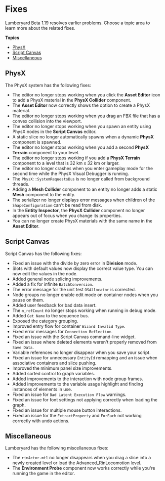 # Fixes<a name="lumberyard-v1.19-fixes"></a>

Lumberyard Beta 1.19 resolves earlier problems. Choose a topic area to learn more about the related fixes.

**Topics**
+ [PhysX](#physx-fixes-v1.19)
+ [Script Canvas](#script-canvas-fixes-v1.19)
+ [Miscellaneous](#miscellaneous-fixes-v1.19)

## PhysX<a name="physx-fixes-v1.19"></a>

The PhysX system has the following fixes:
+ The editor no longer stops working when you click the **Asset Editor** icon to add a PhysX material in the **PhysX Collider** component.
+ The **Asset Editor** now correctly shows the option to create a PhysX material.
+ The editor no longer stops working when you drag an FBX file that has a convex collision into the viewport.
+ The editor no longer stops working when you spawn an entity using PhysX nodes in the **Script Canvas** editor.
+ A static slice no longer automatically spawns when a dynamic **PhysX** component is spawned.
+ The editor no longer stops working when you add a second **PhysX Terrain** component to your level.
+ The editor no longer stops working if you add a **PhysX Terrain** component to a level that is 32 km x 32 km or larger.
+ The editor no longer crashes when you enter gameplay mode for the second time while the PhysX Visual Debugger is running.
+ The `PhysX::SystemRequestsBus` is no longer called from background threads.
+ Adding a **Mesh Collider** component to an entity no longer adds a static **Mesh** component to the entity.
+ The serializer no longer displays error messages when children of the `ShapeConfiguration` can't be read from disk.
+ In the **Entity Inspector**, the **PhysX Collider** component no longer appears out of focus when you change its properties.
+ You can no longer create PhysX materials with the same name in the **Asset Editor**.

## Script Canvas<a name="script-canvas-fixes-v1.19"></a>

Script Canvas has the following fixes:
+ Fixed an issue with the divide by zero error in **Division** mode.
+ Slots with default values now display the correct value type. You can now edit the values in the node.
+ Added general node splicing improvements.
+ Added a fix for infinite `BatchConversion`.
+ The error message for the unit test `OSAllocator` is corrected.
+ Node groups no longer enable edit mode on container nodes when you pause on them.
+ Added user feedback for bad data insert.
+ The `m_refCount` no longer stops working when running in debug mode.
+ Added `Get Name` to the sequence bus.
+ Exposed the category grouping.
+ Improved entry flow for container `Wizard Invalid Type`.
+ Fixed error messages for `Connection Reflection`.
+ Fixed an issue with the Script Canvas command-line widget.
+ Fixed an issue where deleted elements weren't properly removed from `Save Data`.
+ Variable references no longer disappear when you save your script.
+ Fixed an issue for unnecessary `EntityId` remapping and an issue when associative containers and slice pushing.
+ Improved the minimum panel size improvements.
+ Added sorted control to graph variables.
+ Added improvements to the interaction with node group frames.
+ Added improvements to the variable usage highlight and finding instances of elements in use.
+ Fixed an issue for `Bad Latent Execution Flow` warnings.
+ Fixed an issue for font settings not applying correctly when loading the graph.
+ Fixed an issue for multiple mouse button interactions.
+ Fixed an issue for the `ExtractProperty` and `ForEach` not working correctly with undo actions.

## Miscellaneous<a name="miscellaneous-fixes-v1.19"></a>

Lumberyard has the following miscellaneous fixes:
+ The `rinActor.mtl` no longer disappears when you drag a slice into a newly created level or load the Advanced\_RinLocomotion level.
+ The **Environment Probe** component now works correctly while you're running the game in the editor.